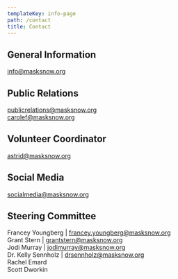 ```yaml
---
templateKey: info-page
path: /contact
title: Contact
---
```

## General Information
[info@masksnow.org](mailto:info@masksnow.org)

## Public Relations
[publicrelations@masksnow.org](mailto:publicrelations@masksnow.org)  
[carolef@masksnow.org](mailto:carolef@masksnow.org)

## Volunteer Coordinator
[astrid@masksnow.org ](mailto:astrid@masksnow.org)

## Social Media
[socialmedia@masksnow.org](mailto:socialmedia@masksnow.org)

## Steering Committee
Francey Youngberg | [francey.youngberg@masksnow.org](mailto:francey.youngberg@masksnow.org)  
Grant Stern | [grantstern@masksnow.org](mailto:grantstern@masksnow.org)  
Jodi Murray | [jodimurray@masksnow.org](mailto:jodimurray@masksnow.org)  
Dr. Kelly Sennholz | [drsennholz@masksnow.org](mailto:drsennholz@masksnow.org)  
Rachel Emard  
Scott Dworkin


